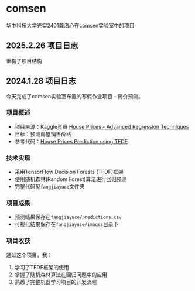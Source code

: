 # comsen
华中科技大学光实2401龚海心在comsen实验室中的项目

## 2025.2.26 项目日志
重构了项目结构

## 2024.1.28 项目日志

今天完成了comsen实验室布置的寒假作业项目 - 房价预测。

### 项目概述
- 项目来源：Kaggle竞赛 [House Prices - Advanced Regression Techniques](https://www.kaggle.com/c/house-prices-advanced-regression-techniques)
- 目标：预测房屋销售价格
- 参考代码：[House Prices Prediction using TFDF](https://www.kaggle.com/code/gusthema/house-prices-prediction-using-tfdf)

### 技术实现
- 采用TensorFlow Decision Forests (TFDF)框架
- 使用随机森林(Random Forest)算法进行回归预测
- 完整代码见`fangjiayuce`文件夹

### 项目成果
- 预测结果保存在`fangjiayuce/predictions.csv`
- 可视化结果保存在`fangjiayuce/images`目录下

### 项目收获
通过这个项目，我：
1. 学习了TFDF框架的使用
2. 掌握了随机森林算法在回归问题中的应用
3. 熟悉了完整机器学习项目的开发流程
